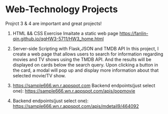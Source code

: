 # Web-Technology Projects
  Projrct 3 & 4 are important and great projects!

1. HTML && CSS Exercise 
   Imaitate a static web page
   https://fanlin-qin.github.io/qqHW3-5711/HW3_home.html

2. Server-side Scripting with Flask,JSON and TMDB API
       In this project, I create a web page that allows users to search for information regarding movies and TV shows using the TMDB API. And the results will be displayed on cards below the search query. Upon clicking a button in the card, a modal will pop up and display more information about that selected movie/TV show.

3. 
    https://sample666.wn.r.appspot.com
    Backend endpoints(just select one): https://sample666.wn.r.appspot.com/apis/popmovie


4. 
   Backend endpoints(just select one): https://sample666.wn.r.appspot.com/apis/mdetail9/464092

    


